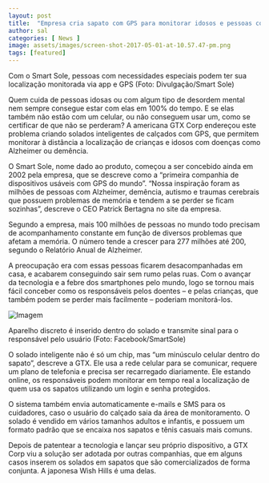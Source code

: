 ```yaml
---
layout: post
title:  "Empresa cria sapato com GPS para monitorar idosos e pessoas com problemas de memória"
author: sal
categories: [ News ]
image: assets/images/screen-shot-2017-05-01-at-10.57.47-pm.png
tags: [featured]
---
```


Com o Smart Sole, pessoas com necessidades especiais podem ter sua localização monitorada via app e GPS (Foto: Divulgação/Smart Sole)

Quem cuida de pessoas idosas ou com algum tipo de desordem mental nem sempre consegue estar com elas em 100% do tempo. E se elas também não estão com um celular, ou não conseguem usar um, como se certificar de que não se perderam? A americana GTX Corp endereçou este problema criando solados inteligentes de calçados com GPS, que permitem monitorar à distância a localização de crianças e idosos com doenças como Alzheimer ou demência.

O Smart Sole, nome dado ao produto, começou a ser concebido ainda em 2002 pela empresa, que se descreve como a “primeira companhia de dispositivos usáveis com GPS do mundo”. “Nossa inspiração foram as milhões de pessoas com Alzheimer, demência, autismo e traumas cerebrais que possuem problemas de memória e tendem a se perder se ficam sozinhas”, descreve o CEO Patrick Bertagna no site da empresa.

<script async src="https://pagead2.googlesyndication.com/pagead/js/adsbygoogle.js"></script>
<!-- Informat -->
<ins class="adsbygoogle"
     style="display:block"
     data-ad-client="ca-pub-2838251107855362"
     data-ad-slot="2327980059"
     data-ad-format="auto"
     data-full-width-responsive="true"></ins>
<script>
(adsbygoogle = window.adsbygoogle || []).push({});
</script>

Segundo a empresa, mais 100 milhões de pessoas no mundo todo precisam de acompanhamento constante em função de diversos problemas que afetam a memória. O número tende a crescer para 277 milhões até 200, segundo o Relatório Anual de Alzheimer.

A preocupação era com essas pessoas ficarem desacompanhadas em casa, e acabarem conseguindo sair sem rumo pelas ruas. Com o avançar da tecnologia e a febre dos smartphones pelo mundo, logo se tornou mais fácil conceber como os responsáveis pelos doentes – e pelas crianças, que também podem se perder mais facilmente – poderiam monitorá-los.

![Imagem](https://s2.glbimg.com/W2owQwp-XBzOtWwfKDjOEC5Jeq4=/620x345/e.glbimg.com/og/ed/f/original/2019/01/11/20863218_710831565769313_6994298252385630972_o.jpg)

Aparelho discreto é inserido dentro do solado e transmite sinal para o responsável pelo usuário (Foto: Facebook/SmartSole)

O solado inteligente não é só um chip, mas “um minúsculo celular dentro do sapato”, descreve a GTX. Ele usa a rede celular para se comunicar, requere um plano de telefonia e precisa ser recarregado diariamente. Ele estando online, os responsáveis podem monitorar em tempo real a localização de quem usa os sapatos utilizando um login e senha protegidos.

O sistema também envia automaticamente e-mails e SMS para os cuidadores, caso o usuário do calçado saia da área de monitoramento. O solado é vendido em vários tamanhos adultos e infantis, e possuem um formato padrão que se encaixa nos sapatos e tênis casuais mais comuns.

Depois de patentear a tecnologia e lançar seu próprio dispositivo, a GTX Corp viu a solução ser adotada por outras companhias, que em alguns casos inserem os solados em sapatos que são comercializados de forma conjunta. A japonesa Wish Hills é uma delas.
<div id="46254-28"><script src="//ads.themoneytizer.com/s/gen.js?type=28"></script><script src="//ads.themoneytizer.com/s/requestform.js?siteId=46254&formatId=28"></script></div>
